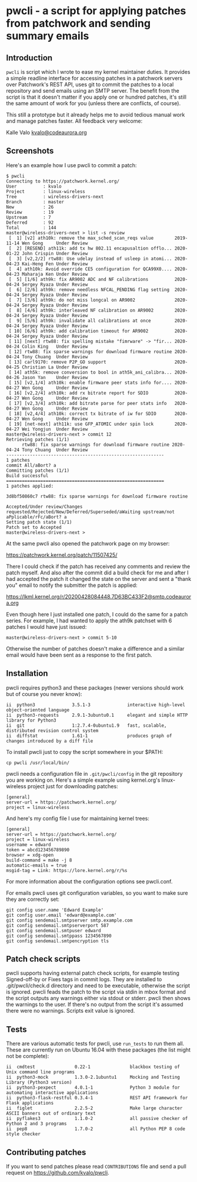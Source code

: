 # pwcli - a script for applying patches from patchwork and sending summary emails

## Introduction

`pwcli` is script which I wrote to ease my kernel maintainer duties.
It provides a simple readline interface for accessing patches in a
patchwork servers over Patchwork's REST API, uses git to commit the
patches to a local repository and send emails using an SMTP server.
The benefit from the script is that it doesn't matter if you apply one
or hundred patches, it's still the same amount of work for you (unless
there are conflicts, of course).

This still a prototype but it already helps me to avoid tedious manual
work and manage patches faster. All feedback very welcome:

Kalle Valo <kvalo@codeaurora.org>

## Screenshots

Here's an example how I use pwcli to commit a patch:

```
$ pwcli
Connecting to https://patchwork.kernel.org/
User          : kvalo
Project       : linux-wireless
Tree          : wireless-drivers-next
Branch        : master
New           : 26
Review        : 19
Upstream      : 7
Deferred      : 92
Total         : 144
master@wireless-drivers-next > list -s review
 [  1] [v2] ath10k: remove the max_sched_scan_reqs value        2019-11-14 Wen Gong     Under Review     
 [  2] [RESEND] ath11k: add tx hw 802.11 encapusaltion offlo... 2020-01-22 John Crispin Under Review     
 [  3] [v2,2/2] rtw88: Use udelay instead of usleep in atomi... 2020-04-23 Kai-Heng Fen Under Review     
 [  4] ath10k: Avoid override CE5 configuration for QCA99X0.... 2020-04-23 Maharaja Ken Under Review     
 [  5] [1/6] ath9k: fix AR9002 ADC and NF calibrations          2020-04-24 Sergey Ryaza Under Review     
 [  6] [2/6] ath9k: remove needless NFCAL_PENDING flag setting  2020-04-24 Sergey Ryaza Under Review     
 [  7] [3/6] ath9k: do not miss longcal on AR9002               2020-04-24 Sergey Ryaza Under Review     
 [  8] [4/6] ath9k: interleaved NF calibration on AR9002        2020-04-24 Sergey Ryaza Under Review     
 [  9] [5/6] ath9k: invalidate all calibrations at once         2020-04-24 Sergey Ryaza Under Review     
 [ 10] [6/6] ath9k: add calibration timeout for AR9002          2020-04-24 Sergey Ryaza Under Review     
 [ 11] [next] rtw88: fix spelling mistake "fimrware" -> "fir... 2020-04-24 Colin King   Under Review     
 [ 12] rtw88: fix sparse warnings for download firmware routine 2020-04-24 Tony Chuang  Under Review     
 [ 13] carl9170: remove P2P_GO support                          2020-04-25 Christian La Under Review     
 [ 14] ath5k: remove conversion to bool in ath5k_ani_calibra... 2020-04-26 Jason Yan    Under Review     
 [ 15] [v2,1/4] ath10k: enable firmware peer stats info for.... 2020-04-27 Wen Gong     Under Review     
 [ 16] [v2,2/4] ath10k: add rx bitrate report for SDIO          2020-04-27 Wen Gong     Under Review     
 [ 17] [v2,3/4] ath10k: add bitrate parse for peer stats info   2020-04-27 Wen Gong     Under Review     
 [ 18] [v2,4/4] ath10k: correct tx bitrate of iw for SDIO       2020-04-27 Wen Gong     Under Review     
 [ 19] [net-next] ath11k: use GFP_ATOMIC under spin lock        2020-04-27 Wei Yongjun  Under Review     
master@wireless-drivers-next > commit 12
Retrieving patches (1/1)
      rtw88: fix sparse warnings for download firmware routine 2020-04-24 Tony Chuang  Under Review     
------------------------------------------------------------
1 patches
commit All/aBort? a
Committing patches (1/1)
Build successful                                                 
============================================================
1 patches applied:

3d8bf50860c7 rtw88: fix sparse warnings for download firmware routine

Accepted/Under review/Changes requested/Rejected/New/Deferred/Superseded/aWaiting upstream/not aPplicable/rFc/aBort? a
Setting patch state (1/1)
Patch set to Accepted
master@wireless-drivers-next > 
```

At the same pwcli also opened the patchwork page on my browser:

https://patchwork.kernel.org/patch/11507425/ 

There I could check if the patch has received any comments and review
the patch myself. And also after the commit did a build check for me
and after I had accepted the patch it changed the state on the server
and sent a "thank you" email to notify the submitter the patch is
applied:

https://lkml.kernel.org/r/20200428084448.7D63BC433F2@smtp.codeaurora.org

Even though here I just installed one patch, I could do the same for a
patch series. For example, I had wanted to apply the ath9k patchset
with 6 patches I would have just issued:

```
master@wireless-drivers-next > commit 5-10
```

Otherwise the number of patches doesn't make a difference and a
similar email would have been sent as a response to the first patch.

## Installation

pwcli requires python3 and these packages (newer versions should work
but of course you never know):


```
ii  python3              3.5.1-3              interactive high-level object-oriented language
ii  python3-requests     2.9.1-3ubuntu0.1     elegant and simple HTTP library for Python3
ii  git                  1:2.7.4-0ubuntu1.9   fast, scalable, distributed revision control system
ii  diffstat             1.61-1               produces graph of changes introduced by a diff file
```

To install pwcli just to copy the script somewhere in your $PATH:

```
cp pwcli /usr/local/bin/
```

pwcli needs a configuration file in `.git/pwcli/config` in the git
repository you are working on. Here's a simple example using
kernel.org's linux-wireless project just for downloading patches:


```
[general]
server-url = https://patchwork.kernel.org/
project = linux-wireless
```

And here's my config file I use for maintaining kernel trees:

```
[general]
server-url = https://patchwork.kernel.org/
project = linux-wireless
username = edward
token = abcd123456789890
browser = xdg-open
build-command = make -j 8
automatic-emails = true
msgid-tag = Link: https://lore.kernel.org/r/%s
```

For more information about the configuration options see pwcli.conf.

For emails pwcli uses git configuration variables, so you want to make
sure they are correctly set:

```
git config user.name 'Edward Example'
git config user.email 'edward@example.com'
git config sendemail.smtpserver smtp.example.com
git config sendemail.smtpserverport 587
git config sendemail.smtpuser edward
git config sendemail.smtppass 1234567890
git config sendemail.smtpencryption tls
```

## Patch check scripts

pwcli supports having external patch check scripts, for example
testing Signed-off-by or Fixes tags in commit logs. They are installed
to .git/pwcli/check.d directory and need to be executable, otherwise
the script is ignored. pwcli feads the patch to the script via stdin
in mbox format and the script outputs any warnings either via stdout
or stderr. pwcli then shows the warnings to the user. If there's no
output from the script it's assumed there were no warnings. Scripts
exit value is ignored.

## Tests

There are various automatic tests for pwcli, use `run_tests` to run
them all. These are currently run on Ubuntu 16.04 with these packages
(the list might not be complete):

```
ii  cmdtest               0.22-1               blackbox testing of Unix command line programs
ii  python3-mock          1.3.0-2.1ubuntu1     Mocking and Testing Library (Python3 version)
ii  python3-pexpect       4.0.1-1              Python 3 module for automating interactive applications
ii  python3-flask-restful 0.3.4-1              REST API framework for Flask applications
ii  figlet                2.2.5-2              Make large character ASCII banners out of ordinary text
ii  pyflakes3             1.1.0-2              all passive checker of Python 2 and 3 programs
ii  pep8                  1.7.0-2              all Python PEP 8 code style checker
```

## Contributing patches

If you want to send patches please read `CONTRIBUTIONS` file and send
a pull request on https://github.com/kvalo/pwcli.
